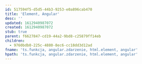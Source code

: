 ```yaml
---
id: 517594f5-d5d5-44b3-9253-e0a896cab470
title: 'Element, Angular'
desc: ''
updated: 1612940987072
created: 1612940987072
stub: true
parent: f6627847-cd19-44a2-9bd8-c25879ff14eb
children:
  - 9760bdb0-225c-4880-8ec6-cc18dd3d12ad
fname: 'ts.funkcja, angular.zdarzenie, html.element, angular'
hpath: 'ts.funkcja, angular.zdarzenie, html.element, angular'
---
```



